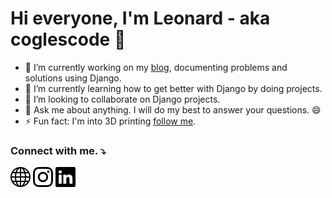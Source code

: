 # Hi everyone, I'm Leonard - aka coglescode 👋   
<!--
**coglescode/coglescode** is a ✨ _special_ ✨ repository because its `README.md` (this file) appears on your GitHub profile.

Here are some ideas to get you started:
- 🤔 I’m looking for help with ...
- 📫 How to reach me: ...
 😄 Pronouns: ...
-->

- 🔭 I’m currently working on my [blog](https://coglescode/blog), documenting problems and solutions using Django.
- 🌱 I’m currently learning how to get better with Django by doing projects. 
- 👯 I’m looking to collaborate on Django projects. 
- 💬 Ask me about anything. I will do my best to answer your questions. 😄 
- ⚡ Fun fact: I'm into 3D printing [follow me](https://instagram.com/cogles3dprint).

### Connect with me. :arrow_heading_down:

[![globe](/assets/images/globe.svg)][website]
[![instagram](/assets/images/instagram.svg)][instagram]
[![linkedin](/assets/images/linkedin.svg)][linkedin]

[website]: https://coglescode.com
[instagram]: https://instagram.com/coglescode
[linkedin]: https://www.linkedin.com/in/leo-leito-b57884239/  

<!-- ### Languages and tools I use. :arrow_heading_down: -->


<!-- ### Blogs Post -->
<!-- BLOG-POST-LIST:START -->
<!-- BLOG-POST-LIST:END -->
